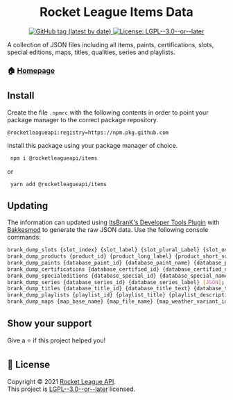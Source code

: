<h1 align="center">Rocket League Items Data</h1>
<p align="center">
    <a href="https://github.com/rocketleagueapi/items/packages/1108141" target="_blank">
  <img alt="GitHub tag (latest by date)" src="https://img.shields.io/github/v/tag/rocketleagueapi/items?label=Version">
  </a>
  <a href="https://github.com/rocketleagueapi/items/blob/master/LICENSE" target="_blank">
    <img alt="License: LGPL--3.0--or--later" src="https://img.shields.io/github/license/rocketleagueapi/items?color=green" />
  </a>
</p>
A collection of JSON files including all items, paints, certifications, slots, special editions, maps, titles, qualities, series and playlists. 

### 🏠 [Homepage](https://github.com/rocketleagueapi/items)

## Install
Create the file `.npmrc` with the following contents in order to point your package manager to the correct package repository.
```
@rocketleagueapi:registry=https://npm.pkg.github.com
```
Install this package using your package manager of choice.
```sh
 npm i @rocketleagueapi/items
```
or
```sh
 yarn add @rocketleagueapi/items
```

## Updating
The information can updated using [ItsBranK's Developer Tools Plugin](https://github.com/ItsBranK/DeveloperTools) with [Bakkesmod](https://bakkesmod.com/) to generate the raw JSON data.  Use the following console commands:

```sh
brank_dump_slots {slot_index} {slot_label} {slot_plural_Label} {slot_online_label} {slot_description} [JSON];
brank_dump_products {product_id} {product_long_label} {product_short_sort_label} {product_bool_currency} {product_bool_blueprint} {product_bool_paintable} {product_quality_id} {slot_index} {product_quality_id} {product_thumbnail_asset} [JSON];
brank_dump_paints {database_paint_id} {database_paint_name} {database_paint_label} {database_paint_colors} [JSON];
brank_dump_certifications {database_certified_id} {database_certified_name} {database_certified_label} {database_certified_description} [JSON];
brank_dump_specialeditions {database_special_id} {database_special_name} {database_special_label} [JSON];
brank_dump_series {database_series_id} {database_series_label} [JSON];
brank_dump_titles {database_title_id} {database_title_text} {database_title_color} [JSON];
brank_dump_playlists {playlist_id} {playlist_title} {playlist_description} {playlist_bool_ranked} {playlist_player_count} [JSON];
brank_dump_maps {map_base_name} {map_file_name} {map_weather_variant_id} {map_variant_name} [JSON];
```

## Show your support

Give a ⭐️ if this project helped you!

## 📝 License

Copyright © 2021 [Rocket League API](https://github.com/rocketleagueapi).<br />
This project is [LGPL--3.0--or--later](https://github.com/rocketleagueapi/items/blob/master/LICENSE) licensed.
